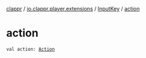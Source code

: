 [clappr](../../index.md) / [io.clappr.player.extensions](../index.md) / [InputKey](index.md) / [action](./action.md)

# action

`val action: `[`Action`](../../io.clappr.player.base.keys/-action/index.md)